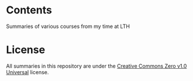 # Contents
Summaries of various courses from my time at LTH

# License
All summaries in this repository are under the [Creative Commons Zero v1.0 Universal](https://creativecommons.org/publicdomain/zero/1.0/) license.
